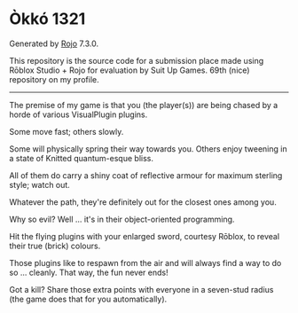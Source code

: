 # Òkkó 1321

Generated by [Rojo](https://github.com/rojo-rbx/rojo) 7.3.0.

This repository is the source code for a submission place made using Rōblox Studio + Rojo for evaluation by Suit Up Games. 69th (nice) repository on my profile.

---

The premise of my game is that you (the player(s)) are being chased by a horde of various VisualPlugin plugins.

Some move fast; others slowly.

Some will physically spring their way towards you. Others enjoy tweening in a state of Knitted quantum-esque bliss.

All of them do carry a shiny coat of reflective armour for maximum sterling style; watch out.

Whatever the path, they're definitely out for the closest ones among you.

Why so evil? Well ... it's in their object-oriented programming.

Hit the flying plugins with your enlarged sword, courtesy Rōblox, to reveal their true (brick) colours.

Those plugins like to respawn from the air and will always find a way to do so ... cleanly. That way, the fun never ends!

Got a kill? Share those extra points with everyone in a seven-stud radius (the game does that for you automatically).
